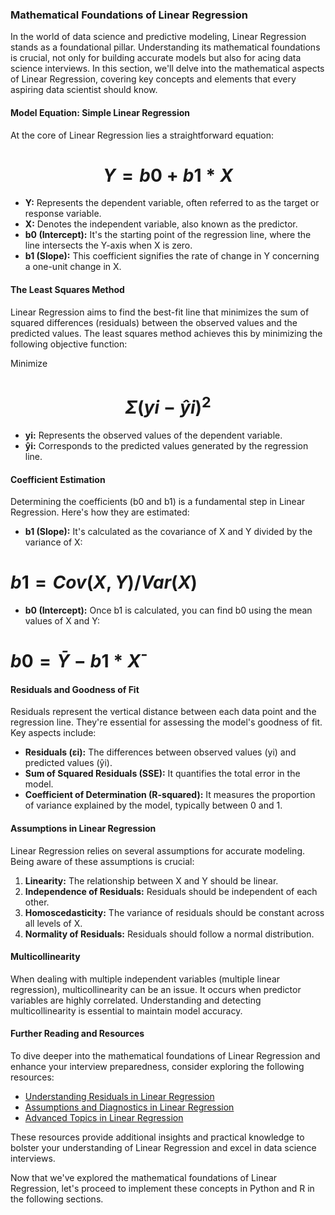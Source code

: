 ### Mathematical Foundations of Linear Regression

In the world of data science and predictive modeling, Linear Regression stands as a foundational pillar. Understanding its mathematical foundations is crucial, not only for building accurate models but also for acing data science interviews. In this section, we'll delve into the mathematical aspects of Linear Regression, covering key concepts and elements that every aspiring data scientist should know.

#### Model Equation: Simple Linear Regression

At the core of Linear Regression lies a straightforward equation:

# $$Y = b0 + b1*X$$

- **Y:** Represents the dependent variable, often referred to as the target or response variable.
- **X:** Denotes the independent variable, also known as the predictor.
- **b0 (Intercept):** It's the starting point of the regression line, where the line intersects the Y-axis when X is zero.
- **b1 (Slope):** This coefficient signifies the rate of change in Y concerning a one-unit change in X.

#### The Least Squares Method

Linear Regression aims to find the best-fit line that minimizes the sum of squared differences (residuals) between the observed values and the predicted values. The least squares method achieves this by minimizing the following objective function:

Minimize  
# $$Σ(yi - ŷi)^2$$  


- **yi:** Represents the observed values of the dependent variable.
- **ŷi:** Corresponds to the predicted values generated by the regression line.

#### Coefficient Estimation

Determining the coefficients (b0 and b1) is a fundamental step in Linear Regression. Here's how they are estimated:

- **b1 (Slope):** It's calculated as the covariance of X and Y divided by the variance of X:

# $`b1 = Cov(X, Y) / Var(X)`$

- **b0 (Intercept):** Once b1 is calculated, you can find b0 using the mean values of X and Y:

# $`b0 = Ȳ - b1 * X̄`$


#### Residuals and Goodness of Fit

Residuals represent the vertical distance between each data point and the regression line. They're essential for assessing the model's goodness of fit. Key aspects include:

- **Residuals (εi):** The differences between observed values (yi) and predicted values (ŷi).
- **Sum of Squared Residuals (SSE):** It quantifies the total error in the model.
- **Coefficient of Determination (R-squared):** It measures the proportion of variance explained by the model, typically between 0 and 1.

#### Assumptions in Linear Regression

Linear Regression relies on several assumptions for accurate modeling. Being aware of these assumptions is crucial:

1. **Linearity:** The relationship between X and Y should be linear.
2. **Independence of Residuals:** Residuals should be independent of each other.
3. **Homoscedasticity:** The variance of residuals should be constant across all levels of X.
4. **Normality of Residuals:** Residuals should follow a normal distribution.

#### Multicollinearity

When dealing with multiple independent variables (multiple linear regression), multicollinearity can be an issue. It occurs when predictor variables are highly correlated. Understanding and detecting multicollinearity is essential to maintain model accuracy.

#### Further Reading and Resources

To dive deeper into the mathematical foundations of Linear Regression and enhance your interview preparedness, consider exploring the following resources:

- [Understanding Residuals in Linear Regression](Linear-Regression/Understanding-Residuals.md)
- [Assumptions and Diagnostics in Linear Regression](Linear-Regression/Assumptions-and-Diagnostics.md)
- [Advanced Topics in Linear Regression](Linear-Regression/Advanced-Topics.md)

These resources provide additional insights and practical knowledge to bolster your understanding of Linear Regression and excel in data science interviews.

Now that we've explored the mathematical foundations of Linear Regression, let's proceed to implement these concepts in Python and R in the following sections.


